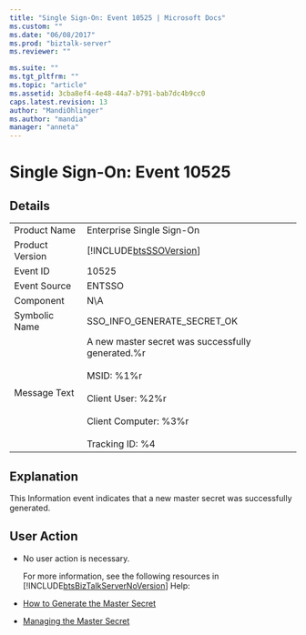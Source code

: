 ```yaml
---
title: "Single Sign-On: Event 10525 | Microsoft Docs"
ms.custom: ""
ms.date: "06/08/2017"
ms.prod: "biztalk-server"
ms.reviewer: ""

ms.suite: ""
ms.tgt_pltfrm: ""
ms.topic: "article"
ms.assetid: 3cba8ef4-4e48-44a7-b791-bab7dc4b9cc0
caps.latest.revision: 13
author: "MandiOhlinger"
ms.author: "mandia"
manager: "anneta"
---
```

# Single Sign-On: Event 10525
## Details  

|                 |                                                                                                                                                                      |
|-----------------|----------------------------------------------------------------------------------------------------------------------------------------------------------------------|
|  Product Name   |                                                                      Enterprise Single Sign-On                                                                       |
| Product Version |                                                      [!INCLUDE[btsSSOVersion](../includes/btsssoversion-md.md)]                                                      |
|    Event ID     |                                                                                10525                                                                                 |
|  Event Source   |                                                                                ENTSSO                                                                                |
|    Component    |                                                                                 N\A                                                                                  |
|  Symbolic Name  |                                                                     SSO_INFO_GENERATE_SECRET_OK                                                                      |
|  Message Text   | A new master secret was successfully generated.%r<br /><br /> MSID: %1%r<br /><br /> Client User: %2%r<br /><br /> Client Computer: %3%r<br /><br /> Tracking ID: %4 |

## Explanation  
 This Information event indicates that a new master secret was successfully generated.  

## User Action  

- No user action is necessary.  

  For more information, see the following resources in [!INCLUDE[btsBizTalkServerNoVersion](../includes/btsbiztalkservernoversion-md.md)] Help:  

- [How to Generate the Master Secret](../core/how-to-generate-the-master-secret.md)  

- [Managing the Master Secret](../core/managing-the-master-secret.md)
